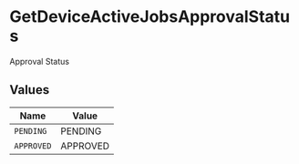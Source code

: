 # GetDeviceActiveJobsApprovalStatus

Approval Status


## Values

| Name       | Value      |
| ---------- | ---------- |
| `PENDING`  | PENDING    |
| `APPROVED` | APPROVED   |